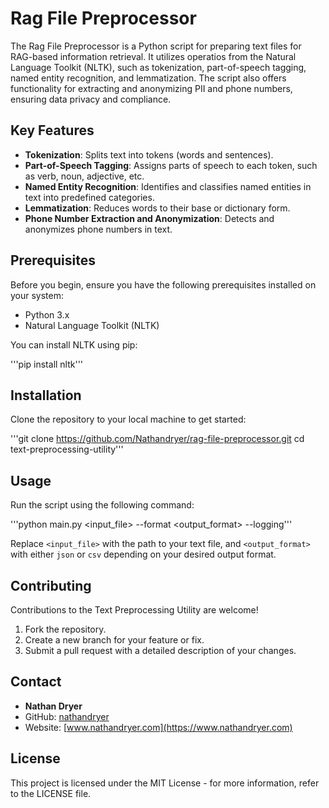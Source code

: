 # Rag File Preprocessor

The Rag File Preprocessor is a Python script for preparing text files for RAG-based information retrieval. It utilizes operatios from the Natural Language Toolkit (NLTK), such as tokenization, part-of-speech tagging, named entity recognition, and lemmatization. The script also offers functionality for extracting and anonymizing PII and phone numbers, ensuring data privacy and compliance.

## Key Features

- **Tokenization**: Splits text into tokens (words and sentences).
- **Part-of-Speech Tagging**: Assigns parts of speech to each token, such as verb, noun, adjective, etc.
- **Named Entity Recognition**: Identifies and classifies named entities in text into predefined categories.
- **Lemmatization**: Reduces words to their base or dictionary form.
- **Phone Number Extraction and Anonymization**: Detects and anonymizes phone numbers in text.

## Prerequisites

Before you begin, ensure you have the following prerequisites installed on your system:

- Python 3.x
- Natural Language Toolkit (NLTK)

You can install NLTK using pip: 

'''pip install nltk'''

## Installation

Clone the repository to your local machine to get started:

'''git clone https://github.com/Nathandryer/rag-file-preprocessor.git
cd text-preprocessing-utility'''

## Usage

Run the script using the following command:

'''python main.py <input_file> --format <output_format> --logging'''

Replace `<input_file>` with the path to your text file, and `<output_format>` with either `json` or `csv` depending on your desired output format.

## Contributing

Contributions to the Text Preprocessing Utility are welcome!

1. Fork the repository.  
2. Create a new branch for your feature or fix.
3. Submit a pull request with a detailed description of your changes.

## Contact  

- **Nathan Dryer**
- GitHub: [nathandryer](https://github.com/nathandryer)
- Website: [www.nathandryer.com](https://www.nathandryer.com)  

## License

This project is licensed under the MIT License - for more information, refer to the LICENSE file.